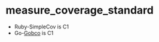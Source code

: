 # measure_coverage_standard
 - Ruby-SimpleCov is C1 
 - Go-[Gobco](https://github.com/rillig/gobco) is C1
